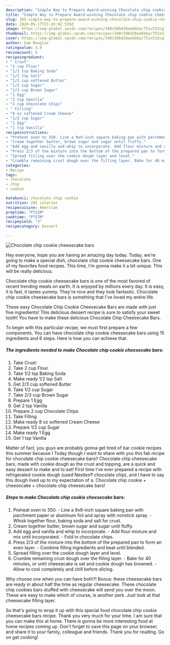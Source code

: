 ```yaml
---
description: "Simple Way to Prepare Award-winning Chocolate chip cookie cheesecake bars"
title: "Simple Way to Prepare Award-winning Chocolate chip cookie cheesecake bars"
slug: 205-simple-way-to-prepare-award-winning-chocolate-chip-cookie-cheesecake-bars
date: 2020-05-17T21:43:02.539Z
image: https://img-global.cpcdn.com/recipes/340c58bd28ae6bba/751x532cq70/chocolate-chip-cookie-cheesecake-bars-recipe-main-photo.jpg
thumbnail: https://img-global.cpcdn.com/recipes/340c58bd28ae6bba/751x532cq70/chocolate-chip-cookie-cheesecake-bars-recipe-main-photo.jpg
cover: https://img-global.cpcdn.com/recipes/340c58bd28ae6bba/751x532cq70/chocolate-chip-cookie-cheesecake-bars-recipe-main-photo.jpg
author: Sam Douglas
ratingvalue: 3.9
reviewcount: 4
recipeingredient:
- " Crust"
- "2 cup Flour"
- "1/2 tsp Baking Soda"
- "1/2 tsp Salt"
- "2/3 cup softened Butter"
- "1/2 cup Sugar"
- "2/3 cup Brown Sugar"
- "1 Egg"
- "2 tsp Vanilla"
- "2 cup Chocolate Chips"
- " Filling"
- "8 oz softened Cream Cheese"
- "1/2 cup Sugar"
- "1 Egg"
- "1 tsp Vanilla"
recipeinstructions:
- "Preheat oven to 350. Line a 9x9-inch square baking pan with parchment paper or aluminum foil and spray with nonstick spray. Whisk together flour, baking soda and salt for crust."
- "Cream together butter, brown sugar and sugar until fluffy."
- "Add egg and vanilla and whip to incorporate. Add flour mixture and mix until incorporated. Fold in chocolate chips."
- "Press 2/3 of the mixture into the bottom of the prepared pan to form an even layer. Combine filling ingredients and beat until blended."
- "Spread filling over the cookie dough layer and level."
- "Crumble remaining crust dough over the filling layer. Bake for 40 minutes, or until cheesecake is set and cookie dough has browned. Allow to cool completely and chill before slicing."
categories:
- Recipe
tags:
- chocolate
- chip
- cookie

katakunci: chocolate chip cookie 
nutrition: 285 calories
recipecuisine: American
preptime: "PT21M"
cooktime: "PT57M"
recipeyield: "3"
recipecategory: Dessert

---
```



![Chocolate chip cookie cheesecake bars](https://img-global.cpcdn.com/recipes/340c58bd28ae6bba/751x532cq70/chocolate-chip-cookie-cheesecake-bars-recipe-main-photo.jpg)

Hey everyone, hope you are having an amazing day today. Today, we're going to make a special dish, chocolate chip cookie cheesecake bars. One of my favorites food recipes. This time, I'm gonna make it a bit unique. This will be really delicious.

Chocolate chip cookie cheesecake bars is one of the most favored of recent trending meals on earth. It is enjoyed by millions every day. It is easy, it is fast, it tastes yummy. They're nice and they look fantastic. Chocolate chip cookie cheesecake bars is something that I've loved my entire life.

These easy Chocolate Chip Cookie Cheesecake Bars are made with just five ingredients! This delicious dessert recipe is sure to satisfy your sweet tooth! You have to make these delicious Chocolate Chip Cheesecake Bars.


To begin with this particular recipe, we must first prepare a few components. You can have chocolate chip cookie cheesecake bars using 15 ingredients and 6 steps. Here is how you can achieve that.

<!--inarticleads1-->

##### The ingredients needed to make Chocolate chip cookie cheesecake bars:

1. Take  Crust:
1. Take 2 cup Flour
1. Take 1/2 tsp Baking Soda
1. Make ready 1/2 tsp Salt
1. Get 2/3 cup softened Butter
1. Take 1/2 cup Sugar
1. Take 2/3 cup Brown Sugar
1. Prepare 1 Egg
1. Get 2 tsp Vanilla
1. Prepare 2 cup Chocolate Chips
1. Take  Filling
1. Make ready 8 oz softened Cream Cheese
1. Prepare 1/2 cup Sugar
1. Make ready 1 Egg
1. Get 1 tsp Vanilla


Matter of fact, you guys are probably gonna get tired of bar cookie recipes this summer because I Today though I want to share with you this fab recipe for chocolate chip cookie cheesecake bars!! Chocolate chip cheesecake bars, made with cookie dough as the crust and topping, are a quick and easy dessert to make and to eat! First time I&#39;ve ever prepared a recipe with refrigerated cookie dough (used Nestles® chocolate chip), and I have to say this dough lived up to my expectation of a. Chocolate chip cookie + cheesecake = chocolate chip cheesecake bars! 

<!--inarticleads2-->

##### Steps to make Chocolate chip cookie cheesecake bars:

1. Preheat oven to 350. - Line a 9x9-inch square baking pan with parchment paper or aluminum foil and spray with nonstick spray. - Whisk together flour, baking soda and salt for crust.
1. Cream together butter, brown sugar and sugar until fluffy.
1. Add egg and vanilla and whip to incorporate. - Add flour mixture and mix until incorporated. - Fold in chocolate chips.
1. Press 2/3 of the mixture into the bottom of the prepared pan to form an even layer. - Combine filling ingredients and beat until blended.
1. Spread filling over the cookie dough layer and level.
1. Crumble remaining crust dough over the filling layer. - Bake for 40 minutes, or until cheesecake is set and cookie dough has browned. - Allow to cool completely and chill before slicing.


Why choose one when you can have both?! Bonus: these cheesecake bars are ready in about half the time as regular cheesecake. These chocolate chip cookies bars stuffed with cheesecake will send you over the moon. These are easy to make which of course, is another perk. Just look at that cheesecake filling layer. 

So that's going to wrap it up with this special food chocolate chip cookie cheesecake bars recipe. Thank you very much for your time. I am sure that you can make this at home. There is gonna be more interesting food at home recipes coming up. Don't forget to save this page on your browser, and share it to your family, colleague and friends. Thank you for reading. Go on get cooking!
